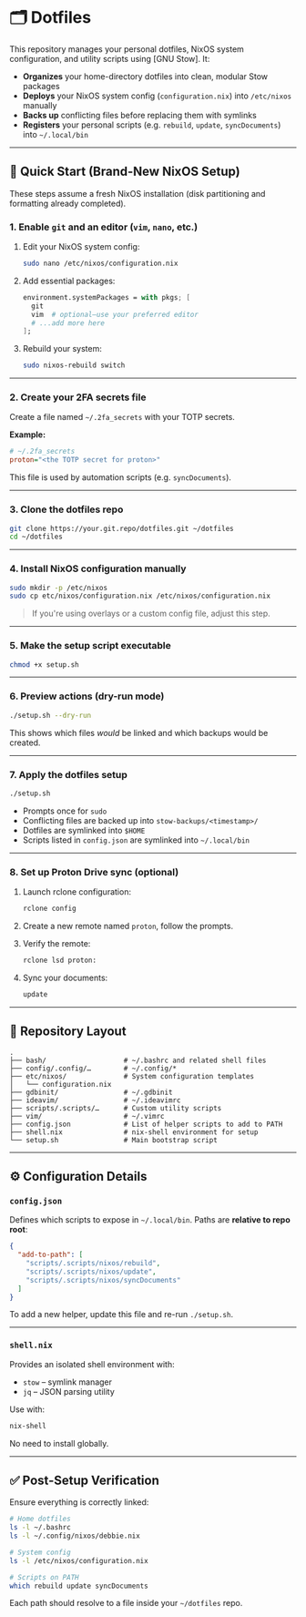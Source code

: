 # 🗂️ Dotfiles

This repository manages your personal dotfiles, NixOS system configuration, and utility scripts using \[GNU Stow]. It:

* **Organizes** your home-directory dotfiles into clean, modular Stow packages
* **Deploys** your NixOS system config (`configuration.nix`) into `/etc/nixos` manually
* **Backs up** conflicting files before replacing them with symlinks
* **Registers** your personal scripts (e.g. `rebuild`, `update`, `syncDocuments`) into `~/.local/bin`

---

## 🚀 Quick Start (Brand-New NixOS Setup)

These steps assume a fresh NixOS installation (disk partitioning and formatting already completed).

### 1. Enable `git` and an editor (`vim`, `nano`, etc.)

1. Edit your NixOS system config:

   ```bash
   sudo nano /etc/nixos/configuration.nix
   ```

2. Add essential packages:

   ```nix
   environment.systemPackages = with pkgs; [
     git
     vim  # optional—use your preferred editor
     # ...add more here
   ];
   ```

3. Rebuild your system:

   ```bash
   sudo nixos-rebuild switch
   ```

---

### 2. Create your 2FA secrets file

Create a file named `~/.2fa_secrets` with your TOTP secrets.

**Example:**

```ini
# ~/.2fa_secrets
proton="<the TOTP secret for proton>"
```

This file is used by automation scripts (e.g. `syncDocuments`).

---

### 3. Clone the dotfiles repo

```bash
git clone https://your.git.repo/dotfiles.git ~/dotfiles
cd ~/dotfiles
```

---

### 4. Install NixOS configuration manually

```bash
sudo mkdir -p /etc/nixos
sudo cp etc/nixos/configuration.nix /etc/nixos/configuration.nix
```

> If you're using overlays or a custom config file, adjust this step.

---

### 5. Make the setup script executable

```bash
chmod +x setup.sh
```

---

### 6. Preview actions (dry-run mode)

```bash
./setup.sh --dry-run
```

This shows which files *would* be linked and which backups would be created.

---

### 7. Apply the dotfiles setup

```bash
./setup.sh
```

* Prompts once for `sudo`
* Conflicting files are backed up into `stow-backups/<timestamp>/`
* Dotfiles are symlinked into `$HOME`
* Scripts listed in `config.json` are symlinked into `~/.local/bin`

---

### 8. Set up Proton Drive sync (optional)

1. Launch rclone configuration:

   ```bash
   rclone config
   ```

2. Create a new remote named `proton`, follow the prompts.

3. Verify the remote:

   ```bash
   rclone lsd proton:
   ```

4. Sync your documents:

   ```bash
   update
   ```

---

## 📁 Repository Layout

```
.
├── bash/                   # ~/.bashrc and related shell files
├── config/.config/…        # ~/.config/*
├── etc/nixos/              # System configuration templates
│   └── configuration.nix
├── gdbinit/                # ~/.gdbinit
├── ideavim/                # ~/.ideavimrc
├── scripts/.scripts/…      # Custom utility scripts
├── vim/                    # ~/.vimrc
├── config.json             # List of helper scripts to add to PATH
├── shell.nix               # nix-shell environment for setup
└── setup.sh                # Main bootstrap script
```

---

## ⚙️ Configuration Details

### `config.json`

Defines which scripts to expose in `~/.local/bin`. Paths are **relative to repo root**:

```json
{
  "add-to-path": [
    "scripts/.scripts/nixos/rebuild",
    "scripts/.scripts/nixos/update",
    "scripts/.scripts/nixos/syncDocuments"
  ]
}
```

To add a new helper, update this file and re-run `./setup.sh`.

---

### `shell.nix`

Provides an isolated shell environment with:

* `stow` – symlink manager
* `jq` – JSON parsing utility

Use with:

```bash
nix-shell
```

No need to install globally.

---

## ✅ Post-Setup Verification

Ensure everything is correctly linked:

```bash
# Home dotfiles
ls -l ~/.bashrc
ls -l ~/.config/nixos/debbie.nix

# System config
ls -l /etc/nixos/configuration.nix

# Scripts on PATH
which rebuild update syncDocuments
```

Each path should resolve to a file inside your `~/dotfiles` repo.
